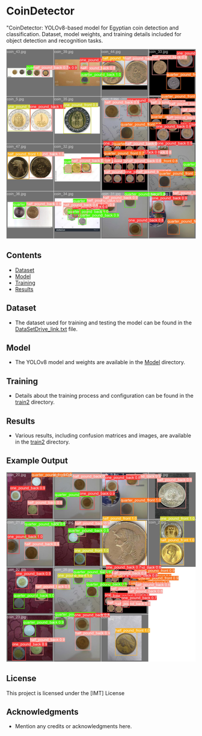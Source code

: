 # CoinDetector
"CoinDetector: YOLOv8-based model for Egyptian coin detection and classification. Dataset, model weights, and training details included for object detection and recognition tasks.

![Example Output](./Model/output.jpg)

## Contents

- [Dataset](#dataset)
- [Model](#model)
- [Training](#training)
- [Results](#results)

## Dataset
- The dataset used for training and testing the model can be found in the [DataSetDrive_link.txt](DataSetDrive_link.txt) file.

## Model
- The YOLOv8 model and weights are available in the [Model](Model) directory.

## Training
- Details about the training process and configuration can be found in the [train2](train2) directory.

## Results
- Various results, including confusion matrices and images, are available in the [train2](train2) directory.

## Example Output
![Example Output](./train/val_batch1_pred.jpg)


## License

This project is licensed under the [IMT] License

## Acknowledgments

- Mention any credits or acknowledgments here.

